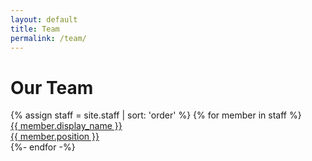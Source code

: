 ```yaml
---
layout: default
title: Team
permalink: /team/
---
```


<h1 class="staff-h1">Our Team</h1>

<div class="staff-list">
  {% assign staff = site.staff | sort: 'order' %}
  {% for member in staff %}
    <div class="item">
      <a class="staff-link" href="{{ site.baseurl }}{{ member.url }}">
        <!--<div class="staff-image">
          {% if member.image %} <img src="{{member.image}}">
          {% endif %}
        </div>-->
        <div class="staff-name-section">
          <div class="staff-name">{{ member.display_name  }}</div>
          <div class="staff-position">{{ member.position }}</div>
        </div>
      </a>
    </div>
  {%- endfor -%}
</div>
